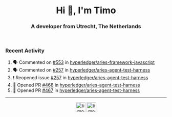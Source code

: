 <h1 align="center">Hi 👋, I'm Timo</h1>
<h3 align="center">A developer from Utrecht, The Netherlands</h3>
<br/>
<!-- https://github.com/rahuldkjain/github-profile-readme-generator --!>

<!--  <p align="left"><img src="https://github-readme-stats.vercel.app/api?username=timoglastra&show_icons=true&count_private=true&" alt="timoglastra" /></p> --!>

<!--
Github language stats
<p align="left"><img src="https://github-readme-stats.vercel.app/api/top-langs/?username=timoglastra&layout=compact" alt="timoglastra" /><p>
-->

<!-- Codestats language stats -->
<!-- <p align="left"><img src="https://codestats-readme.vercel.app/api/top-langs/?username=timoglastra&layout=compact&language_count=12" alt="timoglastra" /><p>    --!>
  
<h3>Recent Activity</h3>

<!--START_SECTION:activity-->
1. 🗣 Commented on [#553](https://github.com/hyperledger/aries-framework-javascript/issues/553) in [hyperledger/aries-framework-javascript](https://github.com/hyperledger/aries-framework-javascript)
2. 🗣 Commented on [#257](https://github.com/hyperledger/aries-agent-test-harness/issues/257) in [hyperledger/aries-agent-test-harness](https://github.com/hyperledger/aries-agent-test-harness)
3. ❗️ Reopened issue [#257](https://github.com/hyperledger/aries-agent-test-harness/issues/257) in [hyperledger/aries-agent-test-harness](https://github.com/hyperledger/aries-agent-test-harness)
4. 💪 Opened PR [#468](https://github.com/hyperledger/aries-agent-test-harness/pull/468) in [hyperledger/aries-agent-test-harness](https://github.com/hyperledger/aries-agent-test-harness)
5. 💪 Opened PR [#467](https://github.com/hyperledger/aries-agent-test-harness/pull/467) in [hyperledger/aries-agent-test-harness](https://github.com/hyperledger/aries-agent-test-harness)
<!--END_SECTION:activity-->

---

<p align="center">
<a href="https://twitter.com/timoglastra" target="blank"><img align="center" src="https://cdn.jsdelivr.net/npm/simple-icons@3.0.1/icons/twitter.svg" alt="timoglastra" height="30" width="30" /></a>
<a href="https://linkedin.com/in/timoglastra" target="blank"><img align="center" src="https://cdn.jsdelivr.net/npm/simple-icons@3.0.1/icons/linkedin.svg" alt="timoglastra" height="30" width="30" /></a>
</p>



